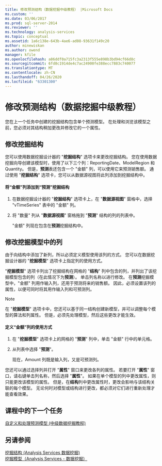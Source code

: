 ```yaml
---
title: 修改预测结构（数据挖掘中级教程） |Microsoft Docs
ms.custom: ''
ms.date: 03/06/2017
ms.prod: sql-server-2014
ms.reviewer: ''
ms.technology: analysis-services
ms.topic: conceptual
ms.assetid: 1a6c138e-643b-4ae6-ad08-93631f149c20
author: minewiskan
ms.author: owend
manager: kfile
ms.openlocfilehash: a86ddf0a715fc3a2313f555e898b3bd94cf66d8c
ms.sourcegitcommit: 6fd8c1914de4c7ac24900fe388ecc7883c740077
ms.translationtype: MT
ms.contentlocale: zh-CN
ms.lasthandoff: 04/26/2020
ms.locfileid: "63301300"
---
```

# <a name="modifying-the-forecasting-structure-intermediate-data-mining-tutorial"></a>修改预测结构（数据挖掘中级教程）
  您在上一个任务中创建的挖掘结构包含单个预测模型。 在处理和浏览该模型之前，您必须对其结构稍加更改并修改它的一个属性。  
  
## <a name="modifying-the-mining-structure"></a>修改挖掘结构  
 您可以使用数据挖掘设计器的 "**挖掘结构**" 选项卡来更改挖掘结构。 您在使用数据挖掘向导创建该模型时，使用了以下三个列：ReportingDate、ModelRegion 和 Quantity。 但是，**预测**表还包含一个 "金额" 列，可以使用它来预测销售额。 通过使用 "**挖掘结构**" 选项卡，您可以从数据源视图将此列添加到挖掘结构中。  
  
#### <a name="to-add-the-amount-column-to-the-forecasting-mining-structure"></a>将“金额”列添加到“预测”挖掘结构  
  
1.  在数据挖掘设计器的 "**挖掘结构**" 选项卡上，在 "**数据源视图**" 窗格中，选择 "vTimeSeries" 表中的 "金额" 列。  
  
2.  将 "数量" 列从 "**数据源视图**" 窗格拖到 "**预测**" 结构的列的列表中。  
  
     "金额" 列现在包含在**预测**挖掘结构中。  
  
## <a name="modifying-the-columns-in-the-mining-model"></a>修改挖掘模型中的列  
 由于向结构中添加了新列，所以必须定义模型使用该列的方式。 您可以在数据挖掘设计器的 "**挖掘模型**" 选项卡上指定列的使用方式。  
  
 "**挖掘模型**" 选项卡列出了挖掘结构在网格的 "**结构**" 列中包含的列，并列出了该挖掘模型包含的列（在此情况下为**预测**）。 单击列名称以进行修改。 在**预测**挖掘模型中，"金额" 列用作输入列，还用于预测将来的销售额。 因此，必须设置该列的属性，以便可同时将其用作输入列和可预测列。  
  
> [!NOTE]  
>  在 "**挖掘模型**" 选项卡中，您还可以基于同一结构创建新模型，并可以调整每个模型的算法和列属性。 但是，必须先处理模型，然后这些更改才能生效。  
  
#### <a name="to-define-how-the-amount-column-will-be-used"></a>定义“金额”列的使用方式  
  
1.  在 "**挖掘模型**" 选项卡上的网格的 "**预测**" 列中，单击 "金额" 行中的单元格。  
  
2.  从列表中选择 "**预测**"。  
  
     现在，Amount 列既是输入列，又是可预测列。  
  
 您还可以通过选择列并打开 "**属性**" 窗口来更改各列的属性。 若要打开 "**属性**" 窗口，请右键单击列名称，然后选择 "**属性**"。 如果在单个模型的列中更改属性，则只能更改该模型的属性。 但是，在**结构**列中更改属性时，更改会影响与该结构关联的每个模型。 无论何时对模型或结构进行更改，都必须对它们进行重新处理才能查看效果。  
  
## <a name="next-task-in-lesson"></a>课程中的下一个任务  
 [自定义和处理预测模型 &#40;中级数据挖掘教程&#41;](../../2014/tutorials/customize-process-forecasting-model-intermediate-data-mining-tutorial.md)  
  
## <a name="see-also"></a>另请参阅  
 [挖掘结构 &#40;Analysis Services 数据挖掘&#41;](../../2014/analysis-services/data-mining/mining-structures-analysis-services-data-mining.md)   
 [挖掘模型（Analysis Services - 数据挖掘）](../../2014/analysis-services/data-mining/mining-models-analysis-services-data-mining.md)  
  
  
